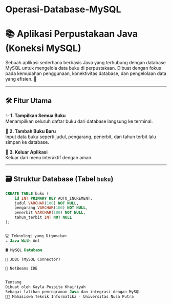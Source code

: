 # Operasi-Database-MySQL

# 📚 Aplikasi Perpustakaan Java (Koneksi MySQL)

Sebuah aplikasi sederhana berbasis Java yang terhubung dengan database MySQL untuk mengelola data buku di perpustakaan. Dibuat dengan fokus pada kemudahan penggunaan, konektivitas database, dan pengelolaan data yang efisien. 🚀

---

## 🛠️ Fitur Utama

✨ **1. Tampilkan Semua Buku**  
Menampilkan seluruh daftar buku dari database langsung ke terminal.

📝 **2. Tambah Buku Baru**  
Input data buku seperti judul, pengarang, penerbit, dan tahun terbit lalu simpan ke database.

🚪 **3. Keluar Aplikasi**  
Keluar dari menu interaktif dengan aman.

---

## 🗃️ Struktur Database (Tabel `buku`)

```sql
CREATE TABLE buku (
    id INT PRIMARY KEY AUTO_INCREMENT,
    judul VARCHAR(100) NOT NULL,
    pengarang VARCHAR(100) NOT NULL,
    penerbit VARCHAR(100) NOT NULL,
    tahun_terbit INT NOT NULL
);


💻 Teknologi yang Digunakan
☕ Java With Ant

🛢️ MySQL Database

🔗 JDBC (MySQL Connector)

🧠 NetBeans IDE


Tentang
Dibuat oleh Kayla Puspita Khairiyah
Sebagai latihan pemrograman Java dan integrasi dengan MySQL
👩‍💻 Mahasiswa Teknik Informatika - Universitas Nusa Putra
